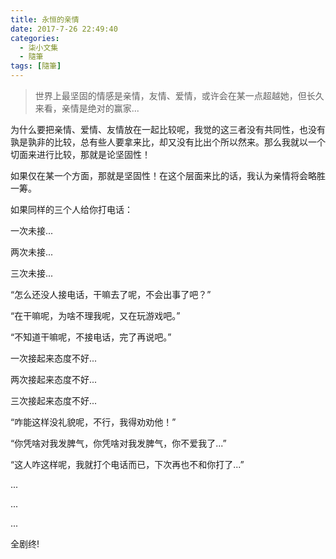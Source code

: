 ```yaml
---
title: 永恒的亲情
date: 2017-7-26 22:49:40
categories:
  - 柒小文集
  - 隨筆
tags: [隨筆]
---
```


> 世界上最坚固的情感是亲情，友情、爱情，或许会在某一点超越她，但长久来看，亲情是绝对的赢家...

<!-- more -->

为什么要把亲情、爱情、友情放在一起比较呢，我觉的这三者没有共同性，也没有孰是孰非的比较，总有些人要拿来比，却又没有比出个所以然来。那么我就以一个切面来进行比较，那就是论坚固性！

如果仅在某一个方面，那就是坚固性！在这个层面来比的话，我认为亲情将会略胜一筹。

如果同样的三个人给你打电话：


一次未接...

两次未接...

三次未接...


“怎么还没人接电话，干嘛去了呢，不会出事了吧？”

“在干嘛呢，为啥不理我呢，又在玩游戏吧。”

“不知道干嘛呢，不接电话，完了再说吧。”


一次接起来态度不好...

两次接起来态度不好...

三次接起来态度不好...


“咋能这样没礼貌呢，不行，我得劝劝他！”

“你凭啥对我发脾气，你凭啥对我发脾气，你不爱我了...”

“这人咋这样呢，我就打个电话而已，下次再也不和你打了...”

...

...

...

全剧终!